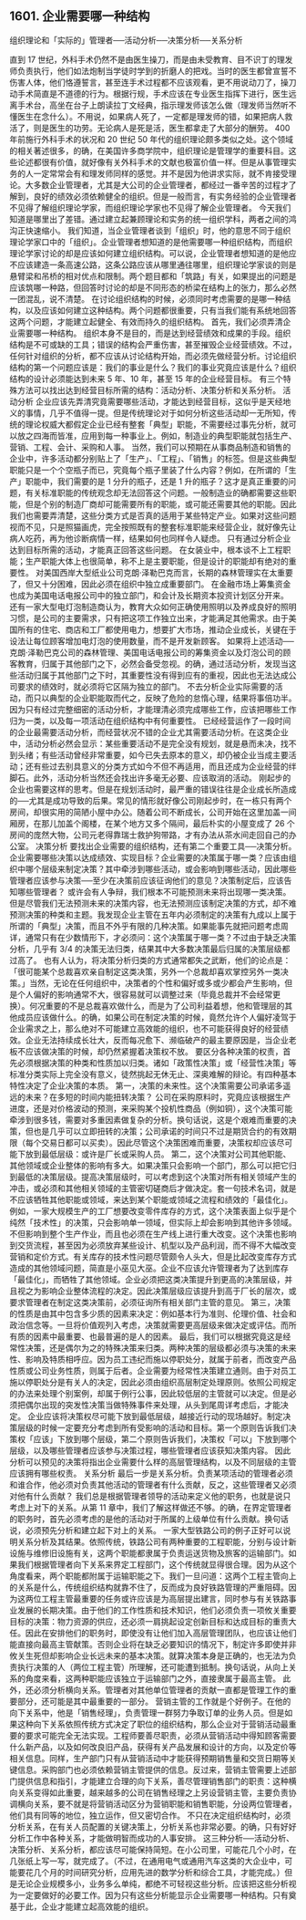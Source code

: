 ## 1601. 企业需要哪一种结构 

组织理论和「实际的」管理者──活动分析──决策分析──关系分析

直到 17 世纪，外科手术仍然不是由医生操刀，而是由未受教育、目不识丁的理发师负责执行，他们如法炮制当学徒时学到的折磨人的把戏。当时的医生都曾宣誓不伤害人体，他们恪遵誓言，甚至连手术过程都不应该观看，更不用说动刀了，操刀动手术简直是不道德的行为。根据行规，手术应该在专业医生指挥下进行，医生远离手术台，高坐在台子上朗读拉丁文经典，指示理发师该怎么做（理发师当然听不懂医生在念什么）。不用说，如果病人死了，一定都是理发师的错，如果把病人救活了，则是医生的功劳。无论病人是死是活，医生都拿走了大部分的酬劳。
400 年前施行外科手术的状况和 20 世纪 50 年代的组织理论颇多类似之处。这个领域的相关著述很多，的确，在美国许多商学院中，组织理论是管理学的重要科目。这些论述都很有价值，就好像有关外科手术的文献也极富价值一样。但是从事管理实务的人一定常常会有和理发师同样的感觉。并不是因为他讲求实际，就不肯接受理论。大多数企业管理者，尤其是大公司的企业管理者，都经过一番辛苦的过程才了解到，良好的绩效必须依赖健全的组织。但是一般而言，有实务经验的企业管理者不见得了解组织理论学家，而组织理论学家也不见得了解企业管理者。
今天我们知道是哪里出了差错。通过建立起兼顾理论和实务的统一组织学科，两者之间的鸿沟正快速缩小。
我们知道，当企业管理者谈到「组织」时，他的意思不同于组织理论学家口中的「组织」。企业管理者想知道的是他需要哪一种组织结构，而组织理论学家讨论的却是应该如何建立组织结构。可以说，企业管理者想知道的是他应不应该建造一条高速公路，这条公路应该从哪里通往哪里，组织理论学家谈的则是悬臂梁和吊桥的相对优点和限制。两个题目都和「筑路」有关，如果提出的问题是应该筑哪一种路，但回答时讨论的却是不同形态的桥梁在结构上的张力，那么必然一团混乱，说不清楚。
在讨论组织结构的时候，必须同时考虑需要的是哪一种结构，以及应该如何建立这种结构。两个问题都很重要，只有当我们能有系统地回答这两个问题，才能建立起健全、有效而持久的组织结构。
首先，我们必须弄清企业需要哪一种结构。
组织本身不是目的，而是达到经营绩效和成果的手段。组织结构是不可或缺的工具；错误的结构会严重伤害，甚至摧毁企业经营绩效。不过，任何针对组织的分析，都不应该从讨论结构开始，而必须先做经营分析。讨论组织结构的第一个问题应该是：我们的事业是什么？我们的事业究竟应该是什么？组织结构的设计必须能达到未来 5 年、10 年，甚至 15 年的企业经营目标。
有三个特殊方法可以找出达到经营目标所需的结构：活动分析、决策分析和关系分析。
活动分析 
企业应该先弄清究竟需要哪些活动，才能达到经营目标，这似乎是天经地义的事情，几乎不值得一提。但是传统理论对于如何分析这些活动却一无所知，传统的理论权威大都假定企业已经有整套「典型」职能，不需要经过事先分析，就可以放之四海而皆准，应用到每一种事业上。例如，制造业的典型职能就包括生产、营销、工程、会计、采购和人事。
当然，我们可以预期在从事商品制造和销售的企业中，许多活动都分别贴上了「生产」、「工程」、「销售」的标签。但是这些典型职能只是一个个空瓶子而已，究竟每个瓶子里装了什么内容？例如，在所谓的「生产」职能中，我们需要的是 1 分升的瓶子，还是 1 升的瓶子？这才是真正重要的问题，有关标准职能的传统观念却无法回答这个问题。一般制造业的确都需要这些职能，但是个别的制造厂商却可能需要所有的职能，或可能还需要其他的职能。因此我们也需要弄清楚，这些分类方式是否真的适用于某些特定产业。如果对这些问题视而不见，只是照猫画虎，完全按照既有的整套标准职能来经营企业，就好像先让病人吃药，再为他诊断病情一样，结果如何也同样令人疑虑。
只有通过分析企业达到目标所需的活动，才能真正回答这些问题。
在女装业中，根本谈不上工程职能；生产职能大体上也很简单，称不上是主要职能，但是设计的职能却有绝对的重要性。
对美国西岸大型纸业公司克朗·泽勒巴克而言，长期的森林管理实在太重要了，但又十分困难，因此必须在组织中独立成重要部门。
在金融市场上筹集资金也成为美国电话电报公司中的独立部门，和会计及长期资本投资计划区分开来。
还有一家大型电灯泡制造商认为，教育大众如何正确使用照明以及养成良好的照明习惯，是公司的主要需求，只有把这项工作独立出来，才能满足其他需求。由于美国所有的住宅、商店和工厂都使用电力，想要扩大市场，推动企业成长，关键在于设法让每位顾客增加电灯泡的使用数量，而不是开发新顾客。
如果将上述活动──克朗·泽勒巴克公司的森林管理、美国电话电报公司的筹集资金以及灯泡公司的顾客教育，归属于其他部门之下，必然会备受忽视。的确，通过活动分析，发现当这些活动归属于其他部门之下时，其重要性没有得到应有的重视，因此也无法达成公司要求的绩效时，就必须将它区隔为独立的部门。
不去分析企业实际需要的活动，而只以典型的企业职能取而代之，反映了危险的怠惰心理，结果将事倍功半。因为只有经过完整细密的活动分析，才能理清必须完成哪些工作，应该把哪些工作归为一类，以及每一项活动在组织结构中有何重要性。
已经经营运作了一段时间的企业最需要活动分析，而经营状况不错的企业尤其需要活动分析。在这类企业中，活动分析必然会显示：某些重要活动不是完全没有规划，就是悬而未决，找不到头绪；有些活动曾经非常重要，如今已失去原本的意义，却仍被企业当成主要活动；还有些过去别具意义的分类方式如今不但不再适用，而且还成为企业经营的绊脚石。此外，活动分析当然还会找出许多毫无必要、应该取消的活动。
刚起步的企业也需要这样的思考。但是在规划活动时，最严重的错误往往是企业成长所造成的──尤其是成功导致的后果。常见的情形就好像公司刚起步时，在一栋只有两个房间，却很实用的简陋小屋中办公。随着公司不断成长，公司开始在这里加盖一间厢房，在那儿加盖个阁楼，在某个地方又多个隔间，最后朴实的小屋变成了 26 个房间的庞然大物，公司元老得靠瑞士救护狗带路，才有办法从茶水间走回自己的办公室。
决策分析 
要找出企业需要的组织结构，还有第二个重要工具──决策分析。企业需要哪些决策以达成绩效、实现目标？企业需要的决策属于哪一类？应该由组织中哪个层级来制定决策？其中牵涉到哪些活动，或会影响到哪些活动，因此哪些管理者应该参与决策──至少在决策前应该征询他们的意见？决策制定后，应该告知哪些管理者？ 
或许会有人争辩，我们根本不可能预测未来将出现哪一类决策。但是尽管我们无法预测未来的决策内容，也无法预测应该制定决策的方式，却不难预测决策的种类和主题。我发现企业主管在五年内必须制定的决策有九成以上属于所谓的「典型」决策，而且不外乎有限的几种决策。如果能事先就把问题考虑周详，通常只有在少数情形下，才必须问：这个决策属于哪一类？不过由于缺乏决策分析，几乎有 3/4 的决策无法归类，结果其中大多数决策最后归属的决策层级都过高了。
也有人认为，将决策分析归类的方式通常都失之武断，他们的论点是：「很可能某个总裁喜欢亲自制定这类决策，另外一个总裁却喜欢掌控另外一类决策。」当然，无论在任何组织中，决策者的个性和偏好或多或少都会产生影响，但是个人偏好的影响通常不大，很容易就可以调整过来（毕竟总裁并不会经常更换）。何况重要的不是总裁喜欢做什么，而是为了公司利益着想，他和管理层的其他成员应该做什么。的确，如果公司在制定决策的时候，竟然允许个人偏好凌驾于企业需求之上，那么绝对不可能建立高效能的组织，也不可能获得良好的经营绩效。企业无法持续成长壮大，反而每况愈下、濒临破产的最主要原因是，当企业老板不应该做决策的时候，却仍然紧握着决策权不放。
要区分各种决策的权责，首先必须根据决策的种类和性质加以归类。诸如「政策性决策」或「经营性决策」等标准分类实际上完全没有意义，徒然挑起无休无止、深奥难解的辩论。有四种基本特性决定了企业决策的本质。
第一，决策的未来性。这个决策需要公司承诺多遥远的未来？在多短的时间内能扭转决策？ 
公司在采购原料时，究竟应该根据生产进度，还是对价格波动的预测，来采购某个投机性商品（例如铜），这个决策可能牵涉到很多钱，需要对多重因素做复杂的分析。换句话说，这是个艰难而重要的决策，但也是几乎可以立即扭转的决策；公司承诺的时间只不过是期货合约的有效期限（每个交易日都可以买卖）。因此尽管这个决策困难而重要，决策权却应该尽可能下放到最低层级：或许是厂长或采购人员。
第二，这个决策对公司其他职能、其他领域或企业整体的影响有多大。如果决策只会影响一个部门，那么可以把它归到最低的决策层级。提高决策层级时，可以考虑到这个决策对所有相关领域产生的冲击，或必须和其他相关领域的主管密切磋商后才做决定。套一句技术名词，就是不应该牺牲其他职能或领域，来达到某个职能或领域之流程和绩效的「最佳化」。
例如，一家大规模生产的工厂想要改变零件库存的方式，这个决策表面上似乎是个纯然「技术性」的决策，只会影响单一领域，但实际上却会影响到其他许多领域。不但影响到整个生产作业，而且也必须在生产线上进行重大改变。这个决策也影响到交货流程，甚至因为必须放弃某些设计、机型以及产品利润，而不得不大幅改变营销和定价方式。有关库存的技术性问题尽管颇令人头大，但是比起改变库存方式造成的其他领域问题，简直是小巫见大巫。企业不应该允许管理者为了达到库存「最佳化」，而牺牲了其他领域。企业必须把这类决策提升到更高的决策层级，并且视之为影响企业整体流程的决定。因此决策层级应该提升到高于厂长的层次，或要求管理者在制定这类决策前，必须征询所有相关部门主管的意见。
第三，决策的性质是由其中包含多少质的因素来决定：例如基本行为准则、伦理价值、社会和政治信念等。一旦将价值观列入考虑，决策就需要更高层级来做决定或评估。而所有质的因素中最重要、也最普遍的是人的因素。
最后，我们可以根据究竟这是经常性决策，还是偶尔为之的特殊决策来归类。两种决策的层级都必须与决策的未来性、影响及特质相呼应。因为员工违纪而施以停职处分，就属于前者，而改变产品性质或公司业务性质，则属于后者。企业需要为经常性决策建立通则。由于对员工施以停职处分是有关人的决定，因此必须由组织高层制定处理原则。依照公司规定的办法来处理个别案例，却属于例行公事，因此较低层的主管就可以决定。但是必须把偶尔出现的突发性决策当做特殊事件来处理，从头到尾周详考虑后，才能决定。
企业应该将决策权尽可能下放到最低层级，越接近行动的现场越好。制定决策层级的时候一定要充分考虑到所有受影响的活动和目标。第一个原则告诉我们决策权「应该」下放到哪个层级，第二个原则告诉我们，决策权「可以」下放到哪个层级，以及哪些管理者应该参与决策过程，哪些管理者应该获知决策内容。
因此分析可以预见的决策将指出企业需要什么样的高层管理结构，以及不同层级的主管应该拥有哪些权责。
关系分析 
最后一步是关系分析。负责某项活动的管理者必须和谁合作，他必须对负责其他活动的管理者有什么贡献，反之，这些管理者又必须对他有什么贡献？ 
我们总是根据管理者领导的活动来定义他的职务，也就是说只考虑上对下的关系。从第 11 章中，我们了解这样做还不够。的确，在界定管理者的职务时，首先必须考虑的是他的活动对于所属的上级单位有什么贡献。换句话说，必须预先分析和建立起下对上的关系。
一家大型铁路公司的例子正好可以说明关系分析及其结果。依照传统，铁路公司有两种重要的工程职能，分别与设计新设施与维修旧设施有关，这两个职能都隶属于负责运送货物及旅客的运输部门。如果我们根据管理者向下关系来界定工程部门，这个传统就显得很合理。因为从这个角度看来，两个职能都附属于运输职能之下。我们一旦问道：这两个工程主管向上的关系是什么，传统组织结构就靠不住了，反而成为良好铁路管理的严重阻碍。因为这两位工程主管最重要的任务或许应该是为高层提出建言，同时参与有关铁路事业发展的长期决策。由于他们的工作性质和技术知识，他们必须负责一项攸关重要目标的决策：物力资源的供应，还必须一肩挑起设定创新目标和达成目标的重责大任。因此在安排他们的职务时，即使没有让他们加入高层管理团队，也应该让他们能直接向最高主管献策。否则企业将在缺乏必要知识的情况下，制定许多即使并非攸关生死但却影响企业长远未来的基本决策。就算决策本身是正确的，也无法为负责执行决策的人（两位工程主管）所理解，还可能遭到抵制。换句话说，从向上关系的角度来看，这两种职能应该独立于运输部门之外，直接隶属于最高主管。
此外，还必须分析横向关系。管理者对其他单位管理者的贡献一直都是管理工作的重要部分，还可能是其中最重要的一部分。
营销主管的工作就是个好例子。在他的向下关系中，他是「销售经理」，负责管理一群努力争取订单的业务人员。但是如果这种向下关系依照传统方式决定了职位的组织结构，那么企业对于营销活动最重要的要求可能完全无法实现。工程师要善尽职责，必须从营销活动中得知顾客需要什么新产品，以及如何改良旧产品，获得有关产品发展和设计的方向，以及定价等相关信息。同样，生产部门只有从营销活动中才能获得预期销售量和交货日期等关键信息。采购部门也必须依赖营销主管提供的信息。反过来，营销主管需要上述部门提供信息和指引，才能建立合理的向下关系，善尽管理销售部门的职责：这种横向关系变得如此重要，越来越多的公司在销售经理之上另设营销主管，主要负责协调横向关系，要不就是将营销活动区分为营销职能和销售职能，分设两位管理者，他们具有同等的地位，独立运作，但又密切合作。
不只在决定组织结构时，必须分析关系，在有关人员配置的关键决策上，分析关系也非常必要。的确，只有好好分析工作中各种关系，才能做明智而成功的人事安排。
这三种分析──活动分析、决策分析、关系分析，都应该尽可能保持简短。在小公司里，可能花几个小时，在几张纸上写一写，就完成了。（不过，在通用电气或通用汽车这类的大企业中，可能要花几个月的时间研究分析，应用先进的数学分析和综合工具，才能完成。）但是无论企业规模多小，业务多么单纯，都绝不可轻视这些分析。应该把这些分析视为一定要做好的必要工作。因为只有这些分析能显示企业需要哪一种结构。只有奠基于此，企业才能建立起高效能的组织。
